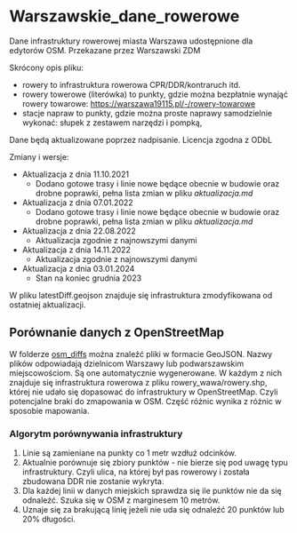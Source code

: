 # Warszawskie_dane_rowerowe
Dane infrastruktury rowerowej miasta Warszawa udostępnione dla edytorów OSM. Przekazane przez Warszawski ZDM

Skrócony opis pliku:
- rowery to infrastruktura rowerowa CPR/DDR/kontraruch itd.
- rowery towerowe (literówka) to punkty, gdzie można bezpłatnie wynająć rowery towarowe: https://warszawa19115.pl/-/rowery-towarowe
- stacje napraw to punkty, gdzie można proste naprawy samodzielnie wykonać: słupek z zestawem narzędzi i pompką, 

Dane będą aktualizowane poprzez nadpisanie.
Licencja zgodna z ODbL


Zmiany i wersje:
- Aktualizacja z dnia 11.10.2021
    - Dodano gotowe trasy i linie nowe będące obecnie w budowie oraz drobne poprawki, pełna lista zmian w pliku *aktualizacja.md*
- Aktualizacja z dnia 07.01.2022
    - Dodano gotowe trasy i linie nowe będące obecnie w budowie oraz drobne poprawki, pełna lista zmian w pliku *aktualizacja.md*
- Aktualizacja z dnia 22.08.2022
    - Aktualizacja zgodnie z najnowszymi danymi
- Aktualizacja z dnia 14.11.2022
    - Aktualizacja zgodnie z najnowszymi danymi
- Aktualizacja z dnia 03.01.2024
    - Stan na koniec grudnia 2023


W pliku latestDiff.geojson znajduje się infrastruktura zmodyfikowana od ostatniej aktualizacji.

## Porównanie danych z OpenStreetMap
W folderze [osm_diffs](https://github.com/openstreetmap-polska/Warszawskie_dane_rowerowe/tree/main/osm_diffs) można znaleźć pliki w formacie GeoJSON.
Nazwy plików odpowiadają dzielnicom Warszawy lub podwarszawskim miejscowościom.
Są one automatycznie wygenerowane.
W każdym z nich znajduje się infrastruktura rowerowa z pliku rowery_wawa/rowery.shp, której nie udało się dopasować do infrastruktury w OpenStreetMap.
Czyli potencjalne braki do zmapowania w OSM.
Część różnic wynika z różnic w sposobie mapowania.

### Algorytm porównywania infrastruktury
1. Linie są zamieniane na punkty co 1 metr wzdłuż odcinków.
2. Aktualnie porównuje się zbiory punktów - nie bierze się pod uwagę typu infrastruktury. Czyli ulica, na której był pas rowerowy i została zbudowana DDR nie zostanie wykryta.
3. Dla każdej linii w danych miejskich sprawdza się ile punktów nie da się odnaleźć. Szuka się w OSM z marginesem 10 metrów.
4. Uznaje się za brakującą linię jeżeli nie uda się odnaleźć 20 punktów lub 20% długości.

